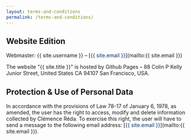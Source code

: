 ```yaml
---
layout: terms-and-conditions
permalink: /terms-and-conditions/
---
```


## **Website Edition**

Webmaster: {{ site.username }} – [<font color="#003366">{{ site.email }}</font>](mailto:{{ site.email }})

The website "{{ site.title }}" is hosted by Github Pages – 88 Colin P Kelly Junior Street, United States CA 94107 San Francisco, USA.

## **Protection & Use of Personal Data**

In accordance with the provisions of Law 78-17 of January 6, 1978, as amended, the user has the right to access, modify and delete information collected by Clémence Réda. To exercise this right, the user will have to send a message to the following email address: [<font color="#003366">{{ site.email }}</font>](mailto:{{ site.email }}).